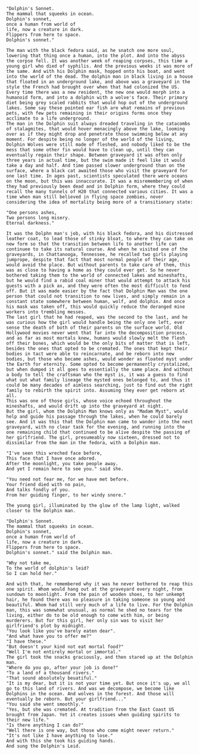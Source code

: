     "Dolphin's Sonnet.
    The mammal that squeeks in ocean.
    Dolphin's sonnet,
    once a human from world of
    life, now a creature in dark.
    Flippers from here to space.
    Dolphin's sonnet."

    The man with the black fedora said, as he snatch one more soul, lowering that thing once a human, into the plot. And into the abyss the corpse fell. It was another week of reaping corpses, this time a young girl who died of syphilis. And the previous weeks it was more of the same. And with his Dolphin mask, hopped onto his boat, and went into the world of the dead. The dolphin man in black living in a house that floated in an underground lake, and above was a graveyard in the style the French had brought over when that had colonized the US. Every time there was a new resident, the new one would morph into a humanoid form, and into a dolphin with a wolve's face. Their primary diet being grey scaled rabbits that would hop out of the underground lakes. Some say these pointed ear fish are what remains of previous pets, with few pets remaining in their origins forms once they acclimate to a life underground.
    The man in the Dolphin suit always dreaded traveling in the catacombs of stalagmites, that would hover menacingly above the lake, looming over as if they might drop and penetrate those swimming below at any moment. For despite being no longer of the world of the living, Dolphin Wolves were still made of fleshed, and nobody liked to be the mess that some other fin would have to clean up, until they can eventually regain their shape. Between graveyard it was often only three years in actual time, but the swim made it feel like it would take a day and half. And time passed slower underground than on the surface, where a black cat awaited those who visit the graveyard for one last time. In ages past, scientists speculated there were oceans on the moon, but this was innaccurate. It was a misremembering of when they had previously been dead and in Dolphin form, where they could recall the many tunnels of H20 that connected various cities. It was a time when man still believed in flying space zombies, never considering the idea of mortality being more of a transitionary state:

    "One persons ashes,
    Two persons long misery.
    Eternal darkness."

    It was the Dolphn man's job, with his black fedora, and his distressed leather coat, to lead those of stinky bloat, to where they can take on new form so that the transition between life to another life can continuee to take its natural course. And when he visited one of the graveyards, in Chattanooga, Tennessee, he recalled two girls playing jumprope, despite that fact that most normal people of their age, would avoid the place. But without parents to take care of them, this was as close to having a home as they could ever get. So he never bothered taking them to the world of connected lakes and mineshafts, but he would find a rabid coal miner that would attempt to attack his guests with a pick ax, and they were often the most difficult to fend off. But it was made easier by the fact that Dolphin Man was the one person that could not transition to new lives, and simply remain in a constant state somewhere between human, wolf, and dolphin. And once his mask was taken off, this would quickly reduce the deranged mine workers into trembling messes.
    The last girl that he had reaped, was the second to the last, and he was curious how the girl would handle being the only one left, ever sense the death of both of their parents on the surface world. Old Hollywood movies never went that far into the decomposition process, and as far as most mortals knew, humans would slowly melt the flesh off their bones, which would be the only bits of matter that is left, besides the ones that opted to be cremated. The ones that kept their bodies in tact were able to reincarnate, and be reborn into new bodies, but those who became ashes, would wonder as floated myst under the Earth for eternity. Some opted to become permanently crystalized, but when dumped it all goes to essentially the same place. And without a body to tell the craftsman who the myst is, it was a guess to find what out what family lineage the mysted ones belonged to, and thus it could be many decades of aimless searching, just to find out the right family to rebirth the spirit into. Assuming they ever get reborn at all.
    This was one of those girls, whose voice echoed throughout the mineshafts, and would drift up into the graveyard at night.
    But the girl, whom the Dolphin Man knows only as "Madam Myst", would help and guide his passage through the lakes, when he could barely see. And it was this that the Dolphin man came to wander into the next graveyard, with no clear task for the evening, and running into the one remaining child that continued to be alive despite the passing of her girlfriend. The girl, presumeably now sixteen, dressed not to dissimilar from the man in the fedora, with a Dolphin man.

    "I've seen this wreched face before,
    This face that I have once adored.
    After the moonlight, you take people away.
    And yet I remain here to see you." said she.

    "You need not fear me, for we have met before.
    Your friend died with no pain,
    And talks fondly of you.
    From her guiding finger, to her windy snore."

    The young girl, illuminated by the glow of the lamp light, walked closer to the Dolphin man.

    "Dolphin's Sonnet.
    The mammal that squeeks in ocean.
    Dolphin's sonnet,
    once a human from world of
    life, now a creature in dark.
    Flippers from here to space.
    Dolphin's sonnet." said the Dolphin man.

    "Why not take me,
    To the world of dolphin's leid?
    So I can hold her."

    And with that, he remembered why it was he never bothered to reap this one spirit. Whom would hang out at the graveyard every night, from sundown to moonlight. From the pain of wooden shoes, to her unkempt hair, he found there was no pleasure in taking someone so young and beautiful. Whom had still very much of a life to live. For the Dolphin man, this was somewhat unusual, as normal he shed no tears for the living, either do to be old enough to come with him, or being murderers. But for this girl, her only sin was to visit her girlfriend's plot by midnight.
    "You look like you've barely eaten dear".
    "And what have you to offer me?"
    "I have these."
    "But doesn't your kind not eat mortal food?"
    "Well I'm not entirely mortal or immortal."
    The girl took the snacks graciously, and then stared up at the Dolphin man.
    "Where do you go, after your job is done?"
    "To a land of a thousand rivers."
    "That sound absolutely beuatiful."
    "It is my dear, but it is not your time yet. But once it's up, we all go to this land of rivers. And was we decompose, we become like Dolphins in the ocean. And wolves in the forest. And those will eventually be reborn. But your girlfriend..."
    "You said she went smoothly."
    "Yes, but she was cremated. At tradition from the East Coast US brought from Japan. Yet it creates issues when guiding spirits to their new life."
    "Is there anything I can do?"
    "Well there is one way, but those who come might never return."
    "It's not like I have anything to lose."
    And with this she took his guiding hands.
    And sung the Dolphin's Leid.
